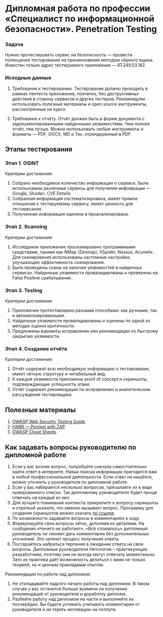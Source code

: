 # Дипломная работа по профессии «Специалист по информационной безопасности». Penetration Testing

### Задача

Нужно протестировать сервис на безопасность — провести полноценое тестирование на проникновение методом чёрного ящика. Известен только адрес тестируемого приложения — 87.249.53.182.

### Исходные данные
 
1. Требования к тестированию.
Тестирование должно проходить в рамках пентеста приложения, поэтапно, без деструктивных действий в сторону сервисов и других тестеров. Рекомендуем использовать полезные материалы и open source инструменты, рассмотренные на курсе.

2. Требования к отчёту.
Отчёт должен быть в форме документа с задокументированными найденными уязвимостями. Чем полнее отчёт, тем лучше. Можно использовать любые инструменты и форматы — PDF, DOCX, MD и Tex, отрендеренный в PDF. 

## Этапы тестирования

### Этап 1. OSINT

Критерии достижения:
1. Собрано необходимое количество информации о сервисе, были использованы различные сервисы для получения инфомрации — Google, Shodan, CVE Details.
2. Собранная информация систематизирована, имеет прямое отношение к тестируемому сервису, имеет ценность для тестирвоания. 
3. Полученная информация оценена и проанализирована.

### Этап 2. Scanning

Критерии достижения:
1. Исследумое приложение просканировано программными средствами, такими как NMap (Zenmap), XSpider, Nessus, Acunetix. Для сканирования использованы кастомные настройки, улучшающие эффективность сканирования.
2. Были проведены сканы на наличие уязвимостей в найденных сервисах. Найденные уязвимости провалидированы и проверены на False Positive срабатывания.

### Этап 3. Testing

Критерии достижения:
1. Приложение протестировано разными способами: как ручными, так и автоматизированными. 
2. Найденные уязвимости провалидированы и оценены по одной из методик оценки критичности.
3. Предложены варианты исправления или рекомендации по быстрому закрытию уязвимости.

### Этап 4. Создание отчёта

Критерии достижения:
1. Отчёт содержит всю необходимую информацию о тестировании, имеет чёткую структуру и читабельный вид.
2. К каждой уязвимости приложены proof of concept и скриншоты, подтверждающие успешность атаки.
3. Отчёт содержит рекомендации по исправлению и аналитические рассуждения тестировщика.

## Полезные материалы
1. [OWASP Web Security Testing Guide](https://owasp.org/www-project-web-security-testing-guide/). 
2. [HABR — Pentest with ZAP](https://habr.com/ru/company/alexhost/blog/530110/).
3. [OWASP Cheat Sheets](https://cheatsheetseries.owasp.org/).

## Как задавать вопросы руководителю по дипломной работе

1. Если у вас возник вопрос, попробуйте сначала самостоятельно найти ответ в интернете. Навык поиска информации пригодится вам в любой профессиональной деятельности. Если ответ не нашёлся, можно уточнить у руководителя по дипломной работе.
2. Если у вас набирается несколько вопросов, присылайте их в виде нумерованного списка. Так дипломному руководителю будет проще отвечать на каждый из них.
3. Для лучшего понимания контекста прикрепите к вопросу скриншоты и стрелкой укажите, что именно вызывает вопрос. Программу для создания скриншотов можно скачать [по ссылке](https://app.prntscr.com/ru/).
4. По возможности задавайте вопросы в комментариях к коду.
5. Формулируйте свои вопросы чётко, дополняя их деталями. На сообщения «Ничего не работает», «Всё сломалось» дипломный руководитель не сможет дать комментарии без дополнительных уточнений. Это затянет процесс получения ответа. 
6. Постарайтесь набраться терпения в ожидании ответа на свои вопросы. Дипломные руководители Нетологии – практикующие разработчики, поэтому они не всегда могут отвечать моментально. Зато их практика даёт возможность делиться с вами не только теорией, но и ценным прикладным опытом.  

Рекомендации по работе над дипломом:

1. Не откладывайте надолго начало работы над дипломом. В таком случае у вас останется больше времени на получение рекомендаций от руководителя и доработку диплома.
2. Разбейте работу над дипломом на части и выполняйте их поочерёдно. Вы будете успевать учитывать комментарии от руководителя и не терять мотивацию на полпути. 
